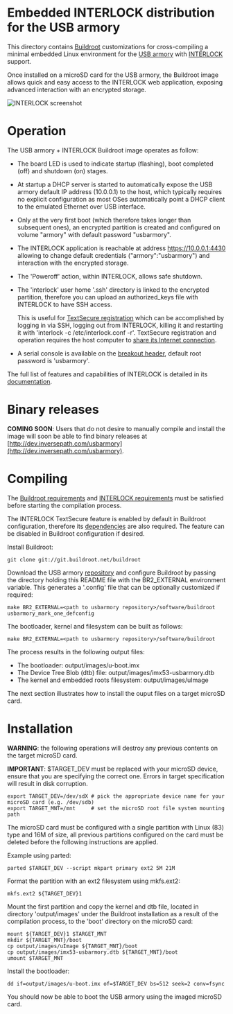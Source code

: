 Embedded INTERLOCK distribution for the USB armory
==================================================

This directory contains [Buildroot](http://buildroot.uclibc.org/)
customizations for cross-compiling a minimal embedded Linux environment for the
[USB armory](http://inversepath.com/usbarmory) with
[INTERLOCK](https://github.com/inversepath/interlock) support.

Once installed on a microSD card for the USB armory, the Buildroot image allows
quick and easy access to the INTERLOCK web application, exposing advanced
interaction with an encrypted storage.

![INTERLOCK screenshot](http://inversepath.com/images/interlock.png)

Operation
=========

The USB armory + INTERLOCK Buildroot image operates as follow:

  * The board LED is used to indicate startup (flashing), boot completed (off)
    and shutdown (on) stages.

  * At startup a DHCP server is started to automatically expose the USB armory
    default IP address (10.0.0.1) to the host, which typically requires no
    explicit configuration as most OSes automatically point a DHCP client to
    the emulated Ethernet over USB interface.

  * Only at the very first boot (which therefore takes longer than subsequent
    ones), an encrypted partition is created and configured on volume "armory"
    with default password "usbarmory".

  * The INTERLOCK application is reachable at address https://10.0.0.1:4430
    allowing to change default credentials ("armory":"usbarmory") and
    interaction with the encrypted storage.

  * The 'Poweroff' action, within INTERLOCK, allows safe shutdown.

  * The 'interlock' user home '.ssh' directory is linked to the encrypted
    partition, therefore you can upload an authorized_keys file with INTERLOCK
    to have SSH access.

    This is useful for [TextSecure registration](https://github.com/inversepath/interlock#textsecure-support)
    which can be accomplished by logging in via SSH, logging out from
    INTERLOCK, killing it and restarting it with
    'interlock -c /etc/interlock.conf -r'. TextSecure registration and operation requires the host computer to
    [share its Internet connection](https://github.com/inversepath/usbarmory/wiki/Host-communication#setup--connection-sharing-linux).

  * A serial console is available on the [breakout header](https://github.com/inversepath/usbarmory/wiki/GPIOs),
    default root password is 'usbarmory'.

The full list of features and capabilities of INTERLOCK is detailed in its
[documentation](https://github.com/inversepath/interlock/blob/master/README.md).

Binary releases
===============

**COMING SOON**: Users that do not desire to manually compile and install the
image will soon be able to find binary releases at
[http://dev.inversepath.com/usbarmory](http://dev.inversepath.com/usbarmory).

Compiling
=========

The [Buildroot requirements](http://buildroot.uclibc.org/downloads/manual/manual.html#requirement)
and [INTERLOCK requirements](https://github.com/inversepath/interlock#compiling) must be satisfied
before starting the compilation process.

The INTERLOCK  TextSecure feature is enabled by default in Buildroot configuration, therefore its
[dependencies](https://github.com/inversepath/interlock#textsecure-support) are also required. The feature
can be disabled in Buildroot configuration if desired.

Install Buildroot:

```
git clone git://git.buildroot.net/buildroot
```

Download the USB armory [repository](https://github.com/inversepath/usbarmory)
and configure Buildroot by passing the directory holding this README file with
the BR2_EXTERNAL environment variable. This generates a '.config' file that can
be optionally customized if required:

```
make BR2_EXTERNAL=<path to usbarmory repository>/software/buildroot usbarmory_mark_one_defconfig
```

The bootloader, kernel and filesystem can be built as follows:

```
make BR2_EXTERNAL=<path to usbarmory repository>/software/buildroot
```

The process results in the following output files:

  * The bootloader: output/images/u-boot.imx
  * The Device Tree Blob (dtb) file: output/images/imx53-usbarmory.dtb
  * The kernel and embedded roots filesystem: output/images/uImage

The next section illustrates how to install the ouput files on a target microSD
card.

Installation
============

**WARNING**: the following operations will destroy any previous contents on the
target microSD card.

**IMPORTANT**: $TARGET_DEV must be replaced with your microSD device, ensure
that you are specifying the correct one. Errors in target specification will
result in disk corruption.

```
export TARGET_DEV=/dev/sdX # pick the appropriate device name for your microSD card (e.g. /dev/sdb)
export TARGET_MNT=/mnt     # set the microSD root file system mounting path
```

The microSD card must be configured with a single partition with Linux (83)
type and 16M of size, all previous partitions configured on the card must be
deleted before the following instructions are applied.

Example using parted:

```
parted $TARGET_DEV --script mkpart primary ext2 5M 21M
```

Format the partition with an ext2 filesystem using mkfs.ext2:

```
mkfs.ext2 ${TARGET_DEV}1
```

Mount the first partition and copy the kernel and dtb file, located in
directory 'output/images' under the Buildroot installation as a result of the
compilation process, to the 'boot' directory on the microSD card:

```
mount ${TARGET_DEV}1 $TARGET_MNT
mkdir ${TARGET_MNT}/boot
cp output/images/uImage ${TARGET_MNT}/boot
cp output/images/imx53-usbarmory.dtb ${TARGET_MNT}/boot
umount $TARGET_MNT
```

Install the bootloader:

```
dd if=output/images/u-boot.imx of=$TARGET_DEV bs=512 seek=2 conv=fsync
```

You should now be able to boot the USB armory using the imaged microSD card.
